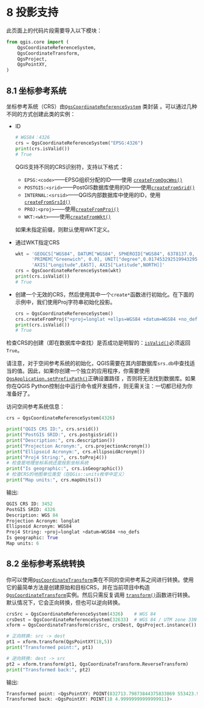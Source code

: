 # 8 投影支持

此页面上的代码片段需要导入以下模块：

```python
from qgis.core import (
    QgsCoordinateReferenceSystem,
    QgsCoordinateTransform,
    QgsProject,
    QgsPointXY,
)
```

## 8.1 坐标参考系统

坐标参考系统（CRS）由[`QgsCoordinateReferenceSystem`](https://qgis.org/pyqgis/master/core/QgsCoordinateReferenceSystem.html#qgis.core.QgsCoordinateReferenceSystem) 类封装 。可以通过几种不同的方式创建此类的实例：

- ID

  ```python
  # WGS84：4326
  crs = QgsCoordinateReferenceSystem("EPSG:4326")
  print(crs.isValid())
  # True
  ```

  QGIS支持不同的CRS识别符，支持以下格式：

  - `EPSG:<code>`——EPSG组织分配的ID——使用 [`createFromOgcWms()`](https://qgis.org/pyqgis/master/core/QgsCoordinateReferenceSystem.html#qgis.core.QgsCoordinateReferenceSystem.createFromOgcWmsCrs)
  - `POSTGIS:<srid>`——PostGIS数据库使用的ID——使用[`createFromSrid()`](https://qgis.org/pyqgis/master/core/QgsCoordinateReferenceSystem.html#qgis.core.QgsCoordinateReferenceSystem.createFromSrid)
  - `INTERNAL:<srsid>`——QGIS内部数据库中使用的ID，使用[`createFromSrsId()`](https://qgis.org/pyqgis/master/core/QgsCoordinateReferenceSystem.html#qgis.core.QgsCoordinateReferenceSystem.createFromSrsId)
  - `PROJ:<proj>`——使用[`createFromProj()`](https://qgis.org/pyqgis/master/core/QgsCoordinateReferenceSystem.html#qgis.core.QgsCoordinateReferenceSystem.createFromProj)
  - `WKT:<wkt>`——使用[`createFromWkt()`](https://qgis.org/pyqgis/master/core/QgsCoordinateReferenceSystem.html#qgis.core.QgsCoordinateReferenceSystem.createFromWkt)

  如果未指定前缀，则默认使用WKT定义。

- 通过WKT指定CRS

  ```python
  wkt = 'GEOGCS["WGS84", DATUM["WGS84", SPHEROID["WGS84", 6378137.0, 298.257223563]],' \
        'PRIMEM["Greenwich", 0.0], UNIT["degree",0.017453292519943295],' \
        'AXIS["Longitude",EAST], AXIS["Latitude",NORTH]]'
  crs = QgsCoordinateReferenceSystem(wkt)
  print(crs.isValid())
  # True
  ```

- 创建一个无效的CRS，然后使用其中一个`create*`函数进行初始化。在下面的示例中，我们使用Proj字符串初始化投影。

  ```python
  crs = QgsCoordinateReferenceSystem()
  crs.createFromProj("+proj=longlat +ellps=WGS84 +datum=WGS84 +no_defs")
  print(crs.isValid())
  # True
  ```

检查CRS的创建（即在数据库中查找）是否成功是明智的：[`isValid()`](https://qgis.org/pyqgis/master/core/QgsCoordinateReferenceSystem.html#qgis.core.QgsCoordinateReferenceSystem.isValid)必须返回`True`。

请注意，对于空间参考系统的初始化，QGIS需要在其内部数据库`srs.db`中查找适当的值。因此，如果你创建一个独立的应用程序，你需要使用[`QgsApplication.setPrefixPath()`](https://qgis.org/pyqgis/master/core/QgsApplication.html#qgis.core.QgsApplication.setPrefixPath)正确设置路径 ，否则将无法找到数据库。如果你在QGIS Python控制台中运行命令或开发插件，则无需关注：一切都已经为你准备好了。

访问空间参考系统信息：

```python
crs = QgsCoordinateReferenceSystem(4326)

print("QGIS CRS ID:", crs.srsid())
print("PostGIS SRID:", crs.postgisSrid())
print("Description:", crs.description())
print("Projection Acronym:", crs.projectionAcronym())
print("Ellipsoid Acronym:", crs.ellipsoidAcronym())
print("Proj4 String:", crs.toProj4())
# 检查是地理坐标系统还是投影坐标系统
print("Is geographic:", crs.isGeographic())
# 检查CRS的地图单位类型（在QGis::units枚举中定义）
print("Map units:", crs.mapUnits())
```

输出:

```python
QGIS CRS ID: 3452
PostGIS SRID: 4326
Description: WGS 84
Projection Acronym: longlat
Ellipsoid Acronym: WGS84
Proj4 String: +proj=longlat +datum=WGS84 +no_defs
Is geographic: True
Map units: 6
```

## 8.2 坐标参考系统转换

你可以使用[`QgsCoordinateTransform`](https://qgis.org/pyqgis/master/core/QgsCoordinateTransform.html#qgis.core.QgsCoordinateTransform)类在不同的空间参考系之间进行转换。使用它的最简单方法是创建原始和目标CRS，并在当前项目中构造[`QgsCoordinateTransform`](https://qgis.org/pyqgis/master/core/QgsCoordinateTransform.html#qgis.core.QgsCoordinateTransform)实例。然后只需反复调用 [`transform()`](https://qgis.org/pyqgis/master/core/QgsCoordinateTransform.html#qgis.core.QgsCoordinateTransform.transform)函数进行转换。默认情况下，它会正向转换，但也可以逆向转换。

```python
crsSrc = QgsCoordinateReferenceSystem(4326)    # WGS 84
crsDest = QgsCoordinateReferenceSystem(32633)  # WGS 84 / UTM zone 33N
xform = QgsCoordinateTransform(crsSrc, crsDest, QgsProject.instance())

# 正向转换: src -> dest
pt1 = xform.transform(QgsPointXY(18,5))
print("Transformed point:", pt1)

# 逆向转换: dest -> src
pt2 = xform.transform(pt1, QgsCoordinateTransform.ReverseTransform)
print("Transformed back:", pt2)
```

输出:

```python
Transformed point: <QgsPointXY: POINT(832713.79873844375833869 553423.98688333143945783)>
Transformed back: <QgsPointXY: POINT(18 4.99999999999999911)>
```
